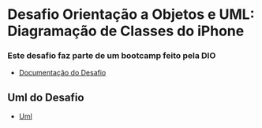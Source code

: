 
# Desafio Orientação a Objetos e UML: Diagramação de Classes do iPhone

### Este desafio faz parte de um bootcamp feito pela DIO 

- [Documentação do Desafio](https://github.com/digitalinnovationone/trilha-java-basico/tree/main/desafios/poo)





## Uml do Desafio

- [Uml](https://prnt.sc/nHPsb5sneLpb)
